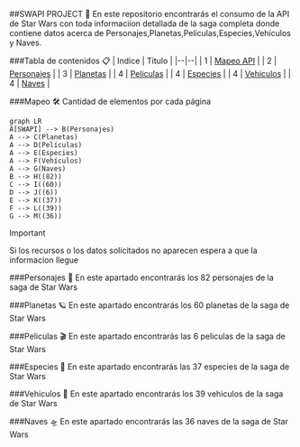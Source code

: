 ##SWAPI PROJECT 🚀
En este repositorio encontrarás el consumo de la API de Star Wars con toda informaciíon detallada de la saga completa donde contiene datos acerca de Personajes,Planetas,Películas,Especies,Vehículos y Naves.

###Tabla de contenidos 📋
| Indice | Titulo  |
|--|--|
| 1 | [Mapeo API](#Mapeo) |
| 2 | [Personajes](#Personajes) |
| 3 | [Planetas](#Planetas) |
| 4 | [Peliculas](#Peliculas) |
| 4 | [Especies](#Especies) |
| 4 | [Vehiculos](#Vehiculos) |
| 4 | [Naves](#Naves) |


###Mapeo 🛠️
Cantidad de elementos por cada página
```mermaid
graph LR
A[SWAPI] --> B(Personajes)
A --> C(Planetas)
A --> D(Películas)
A --> E(Especies)
A --> F(Vehículos)
A --> G(Naves)
B --> H((82))
C --> I((60))
D --> J((6))
E --> K((37)) 
F --> L((39))
G --> M((36))
```

>[!IMPORTANT]
>Si los recursos o los datos solicitados no aparecen espera a que la informacion llegue


###Personajes 🧍
En este apartado encontrarás los 82 personajes de la saga de Star Wars


###Planetas 🪐
En este apartado encontrarás los 60 planetas de la saga de Star Wars

###Peliculas 🎬
En este apartado encontrarás las 6 peliculas de la saga de Star Wars

###Especies 👹
En este apartado encontrarás las 37 especies de la saga de Star Wars

###Vehiculos 🚜
En este apartado encontrarás los 39 vehiculos de la saga de Star Wars

###Naves 🛸
En este apartado encontrarás las 36 naves de la saga de Star Wars
